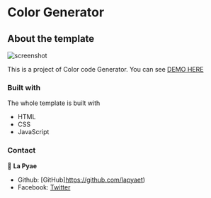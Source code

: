 # Color Generator

## About the template

![screenshot](./assets/images/Screenshot%202022-08-08%20000021.png)

This is a project of Color code Generator.
You can see [DEMO HERE](https://lapyae.me/color-generator/)

### Built with

The whole template is built with

- HTML
- CSS
- JavaScript

### Contact

👤 **La Pyae**

- Github: [GitHub]https://github.com/lapyaet)
- Facebook: [Twitter](https://www.facebook.com/profile.php?id=100011639205218)
